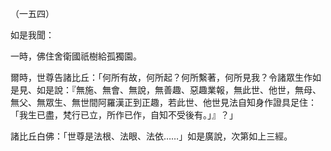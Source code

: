 （一五四）

如是我聞：

一時，佛住舍衛國祇樹給孤獨園。

爾時，世尊告諸比丘：「何所有故，何所起？何所繫著，何所見我？令諸眾生作如是見、如是說：『無施、無會、無說，無善趣、惡趣業報，無此世、他世，無母、無父、無眾生、無世間阿羅漢正到正趣，若此世、他世見法自知身作證具足住：「我生已盡，梵行已立，所作已作，自知不受後有。」』？」

諸比丘白佛：「世尊是法根、法眼、法依……」如是廣說，次第如上三經。



